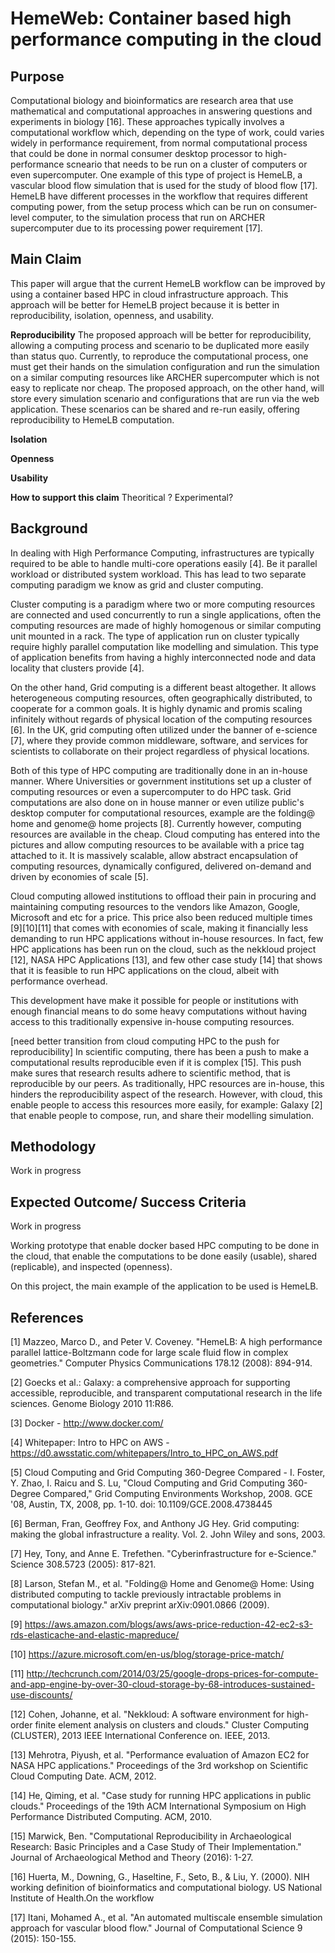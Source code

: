 # HemeWeb: Container based high performance computing in the cloud


## Purpose

<!--Introduction to computational biology and HemeLB-->
Computational biology and bioinformatics are research area that use
mathematical and computational approaches in answering questions and
experiments in biology [16]. These approaches typically involves a
computational workflow which, depending on the type of work,
could varies widely in performance requirement, from normal computational process
that could be done in normal consumer desktop processor to
high-performance scneario that needs to be run on a cluster of computers
or even supercomputer. One example of this type of project is HemeLB, a
vascular blood flow simulation that is used for the study of blood flow [17].
HemeLB have different processes in the workflow that requires different computing power,
from the setup process which can be run on consumer-level computer, to the simulation process
that run on ARCHER supercomputer due to its processing power requirement [17].

<!--Current problem - Open Science, Usability, Isolation-->


<!--Current situation - How GalaxyWeb address-->

<!--To showcase the proposed solution, I will develop HemeWeb.-->


<!--High Performance Computing (HPC) requires high performing infrastructures-->
<!--like supercomputers or huge clusters of compute node to be run effectively.-->
<!--This computational setup allows some complex computation,-->
<!--usually a scientific computation simulation, to be done in a high-->
<!--performing fashion that traditional consumer desktop computers cannot achieve.-->
<!--However, acquiring access to this computation resources are neither easy, nor-->
<!--cheap. To acquire access to these resources, you have to be member of a university,-->
<!--government institute, scientists group, or alternatively, build your own cluster.-->

<!--In scientific community, especially in scientific computation,-->
<!--researchers utilize these infrastructures for their research. For-->
<!--example, HemeLB that utilize Cray XT3 MPP TerraGrid Machine located on Pittsburgh,-->
<!--and Cray XT4 at University of Edinburgh [1]. These infrastructures,-->
<!--unfortunately, are not available to most people or unfeasible to-->
<!--replicate. Moreover, complex setup process, configuration and toolings further-->
<!--discourage people from replicating computations from these researches.-->

<!--Galaxy [2], a web-based reproducible research platform is developed to-->
<!--answer to these issues. It allows its user to compose, customize, run-->
<!--and share their simulations utilizing cloud computing resources.-->
<!--However, these computational models are limited to the tools provided by-->
<!--the web application, Galaxy, and the infrastructures that it rans on-->
<!--(i.e, OS) which require researches/ computational researches to-->
<!--understand/ have experience with the toolings provided or create their-->
<!--own based on the restriction. For example, most of the tools that is ran-->
<!--on Galaxy, require python script.-->

<!--Some research have tried to overcome this limitations by utilizing the-->
<!--power of cloud computing. Galaxy[2], for example tried to be-->
<!--the web-based reproducible research platform that-->
<!--allows everyon to compose, run, and share results of the research to-->
<!--everyone using the power of cloud computing. However, the degree of the-->
<!--computations configurations are limited to the resources that are available to the-->
<!--computing infrastructure and tools provided by Galaxy project.-->

<!--Limitation above is the impetus for this project. In an ideal scenario,-->
<!--researchers do not need to port their computation project to the provided toolings,-->
<!--environment of an infrastructure of a computational models provider.-->
<!--Researchers could just compose their computation project with whatever-->
<!--tools and environment they are comfortable with and run with it. And-->
<!--this is where docker [3] comes into the picture. Docker allows us to compose-->
<!--our computation environment and tools as we wanted and allow it to be-->
<!--shared easily. Our project will utilize this unique trait of docker to-->
<!--allow researchers compose their computational project as they see fit.-->

<!--There will be a web interface to set the running parameter of the computations-->
<!--and to run the project utilizing cloud computing resources. This allows-->
<!--researchers to be free from tools that they are not familiar with or-->
<!--specific implementations which is a barrier for replication of project.-->
<!--Infrastructure choic1e also become agnostic, our computational node do-->
<!--not have to install dependencies or tools that each project needs-->
<!--because it is already packaged in the containers and "clean" from each-->
<!--other's dependencies, making the computational node reusable-->
<!--for different projects without getting bogged down with tools-->
<!--and environment variables of all projects.-->

## Main Claim

This paper will argue that the current HemeLB workflow can be improved
by using a container based HPC in cloud infrastructure approach. This
approach will be better for HemeLB project because it is better in
reproducibility, isolation, openness, and usability.

**Reproducibility**
The proposed approach will be better for reproducibility, allowing a
computing process and scenario to be duplicated more easily than status quo.
Currently, to reproduce the computational process, one must get their
hands on the simulation configuration and run the simulation on a similar computing
resources like ARCHER supercomputer which is not easy to replicate nor
cheap. The proposed approach, on the other hand, will store every simulation scenario and
configurations that are run via the web application. These scenarios can be shared
and re-run easily, offering reproducibility to HemeLB computation.



**Isolation**

**Openness**

**Usability**


**How to support this claim** Theoritical ? Experimental?

## Background

In dealing with High Performance Computing, infrastructures are
typically required to be able to handle multi-core operations easily [4].
Be it parallel workload or distributed system workload. This has lead to
two separate computing paradigm we know as grid and cluster computing.

Cluster computing is a paradigm where two or more computing resources
are connected and used concurrently to run a single applications, often
the computing resources are made of highly homogenous or similar
computing unit mounted in a rack. The type of application run on cluster typically require highly parallel
computation like modelling and simulation. This type of application benefits
from having a highly interconnected node and data locality that clusters
provide [4].

On the other hand, Grid computing is a different beast altogether. It
allows heterogeneous computing resources, often geographically
distributed, to cooperate for a common goals. It is highly dynamic and
promis scaling infinitely without regards of physical location of the
computing resources [6]. In the UK, grid computing often utilized under
the banner of e-science [7], where they provide common middleware,
software, and services for scientists to collaborate on their project regardless of physical
locations.

Both of this type of HPC computing are traditionally done in an in-house
manner. Where Universities or government institutions set up a cluster of
computing resources or even a supercomputer to do HPC task. Grid
computations are also done on in house manner or even utilize public's
desktop computer for computational resources, example are the
folding@ home and genome@ home projects [8]. Currently however, computing
resources are available in the cheap. Cloud computing has entered into
the pictures and allow computing resources to be available with a
price tag attached to it. It is massively scalable, allow abstract
encapsulation of computing resources, dynamically configured,
delivered on-demand and driven by economies of scale [5].

Cloud computing allowed institutions to offload their pain in procuring
and maintaining computing resources to the vendors like Amazon, Google,
Microsoft and etc for a price. This price also been reduced multiple times [9][10][11]
that comes with economies of scale, making it financially less demanding to
run HPC applications without in-house resources. In fact, few HPC
applications has been run on the cloud, such as the nekkloud
project [12], NASA HPC Applications [13], and few other case study [14]
that shows that it is feasible to run HPC applications on the cloud,
albeit with performance overhead.

This development have make it possible for people or institutions with
enough financial means to do some heavy computations without having
access to this traditionally expensive in-house computing resources.

[need better transition from cloud computing HPC to the push for
reproducibility]
In scientific computing, there has been a push to make a computational
results reproducible even if it is complex [15]. This push make sures that
research results adhere to scientific method, that is reproducible by
our peers. As traditionally, HPC resources are in-house, this hinders
the reproducibility aspect of the research. However, with cloud, this
enable people to access this resources more easily, for example:
Galaxy [2] that enable people to compose, run, and share their
modelling simulation.





<!--* History of Research Computing-->
<!--* - Grid Computing-->
<!--* - Cloud Computing-->

<!--* Scientific Computing-->
<!--* - Reproducible research-->
<!--* - Science code manifesto-->
<!--* - Example of scientific computing-->



<!--This has been the condition for past decades [?] because access of-->
<!--computational power is hard to acquire back then [?]. Currently, with-->
<!--the introduction of new computational service such as Infrastructure as-->
<!--A Service, Hardware as a Service, cloud computing has allowed people to-->
<!--acquire this resources easily and dynamically.-->


## Methodology
Work in progress




## Expected Outcome/ Success Criteria
Work in progress

Working prototype that enable docker based HPC computing to be done in the cloud,
that enable the computations to be done easily (usable), shared
(replicable), and inspected (openness).

On this project, the main example of the application to be used is
HemeLB.

## References

[1] Mazzeo, Marco D., and Peter V. Coveney. "HemeLB: A high performance parallel lattice-Boltzmann code for large scale fluid flow in complex geometries." Computer Physics Communications 178.12 (2008): 894-914.

[2] Goecks et al.: Galaxy: a comprehensive approach for supporting accessible, reproducible, and transparent computational research in the life sciences. Genome Biology 2010 11:R86.

[3] Docker - http://www.docker.com/

[4] Whitepaper: Intro to HPC on AWS - https://d0.awsstatic.com/whitepapers/Intro_to_HPC_on_AWS.pdf

[5] Cloud Computing and Grid Computing 360-Degree Compared  - I. Foster, Y. Zhao, I. Raicu and S. Lu, "Cloud Computing and Grid Computing 360-Degree Compared," Grid Computing Environments Workshop, 2008. GCE '08, Austin, TX, 2008, pp. 1-10.  doi: 10.1109/GCE.2008.4738445

[6] Berman, Fran, Geoffrey Fox, and Anthony JG Hey. Grid computing: making the global infrastructure a reality. Vol. 2. John Wiley and sons, 2003.

[7] Hey, Tony, and Anne E. Trefethen. "Cyberinfrastructure for e-Science." Science 308.5723 (2005): 817-821.

[8] Larson, Stefan M., et al. "Folding@ Home and Genome@ Home: Using distributed computing to tackle previously intractable problems in computational biology." arXiv preprint arXiv:0901.0866 (2009).

[9] https://aws.amazon.com/blogs/aws/aws-price-reduction-42-ec2-s3-rds-elasticache-and-elastic-mapreduce/

[10] https://azure.microsoft.com/en-us/blog/storage-price-match/

[11] http://techcrunch.com/2014/03/25/google-drops-prices-for-compute-and-app-engine-by-over-30-cloud-storage-by-68-introduces-sustained-use-discounts/

[12] Cohen, Johanne, et al. "Nekkloud: A software environment for high-order finite element analysis on clusters and clouds." Cluster Computing (CLUSTER), 2013 IEEE International Conference on. IEEE, 2013.

[13] Mehrotra, Piyush, et al. "Performance evaluation of Amazon EC2 for NASA HPC applications." Proceedings of the 3rd workshop on Scientific Cloud Computing Date. ACM, 2012.

[14] He, Qiming, et al. "Case study for running HPC applications in public clouds." Proceedings of the 19th ACM International Symposium on High Performance Distributed Computing. ACM, 2010.

[15] Marwick, Ben. "Computational Reproducibility in Archaeological Research: Basic Principles and a Case Study of Their Implementation." Journal of Archaeological Method and Theory (2016): 1-27.

[16] Huerta, M., Downing, G., Haseltine, F., Seto, B., & Liu, Y. (2000). NIH working definition of bioinformatics and computational biology. US National Institute of Health.On the workflow

[17] Itani, Mohamed A., et al. "An automated multiscale ensemble simulation approach for vascular blood flow." Journal of Computational Science 9 (2015): 150-155.
